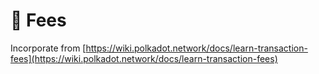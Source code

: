 # 💸 Fees

Incorporate from [https://wiki.polkadot.network/docs/learn-transaction-fees](https://wiki.polkadot.network/docs/learn-transaction-fees)
